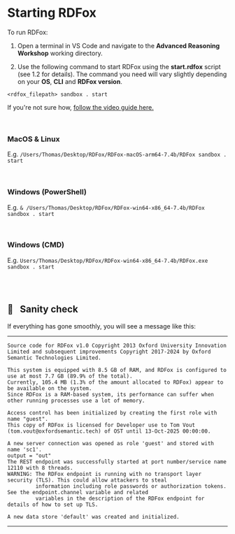# Starting RDFox

To run RDFox:

1. Open a terminal in VS Code and navigate to the **Advanced Reasoning Workshop** working directory.

2. Use the following command to start RDFox using the **start.rdfox** script (see 1.2 for details). The command you need will vary slightly depending on your **OS**, **CLI** and **RDFox version**.

`<rdfox_filepath> sandbox . start`

If you're not sure how, [follow the video guide here.](https://youtu.be/g3WdA8AE0OI?si=U1C0Z6TLE32HnVSS)

<br>

### MacOS & Linux

E.g.
`/Users/Thomas/Desktop/RDFox/RDFox-macOS-arm64-7.4b/RDFox sandbox . start`

<br>

### Windows (PowerShell)

E.g.
`& /Users/Thomas/Desktop/RDFox/RDFox-win64-x86_64-7.4b/RDFox sandbox . start`

<br>

### Windows (CMD)

E.g.
`Users/Thomas/Desktop/RDFox/RDFox-win64-x86_64-7.4b/RDFox.exe sandbox . start`

<br>
<br>

## 📖 &nbsp; Sanity check

If everything has gone smoothly, you will see a message like this:


----------------------------------------
```
Source code for RDFox v1.0 Copyright 2013 Oxford University Innovation Limited and subsequent improvements Copyright 2017-2024 by Oxford Semantic Technologies Limited.

This system is equipped with 8.5 GB of RAM, and RDFox is configured to use at most 7.7 GB (89.9% of the total).
Currently, 105.4 MB (1.3% of the amount allocated to RDFox) appear to be available on the system.
Since RDFox is a RAM-based system, its performance can suffer when other running processes use a lot of memory.

Access control has been initialized by creating the first role with name "guest".
This copy of RDFox is licensed for Developer use to Tom Vout (tom.vout@oxfordsemantic.tech) of OST until 13-Oct-2025 00:00:00.

A new server connection was opened as role 'guest' and stored with name 'sc1'.
output = "out"
The REST endpoint was successfully started at port number/service name 12110 with 8 threads.
WARNING: The RDFox endpoint is running with no transport layer security (TLS). This could allow attackers to steal
         information including role passwords or authorization tokens. See the endpoint.channel variable and related
         variables in the description of the RDFox endpoint for details of how to set up TLS.

A new data store 'default' was created and initialized.
```
----------------------------------------

